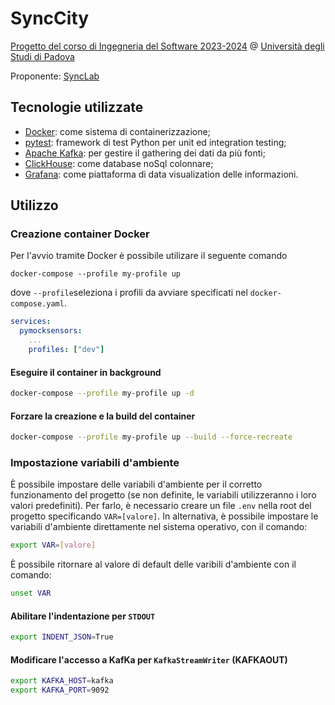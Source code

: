 # SyncCity

[Progetto del corso di Ingegneria del Software 2023-2024](https://didattica.unipd.it/off/2021/LT/SC/SC1167/000ZZ/SC01103936/N0) @ [Università degli Studi di Padova](https://www.unipd.it)

Proponente: [SyncLab](https://www.synclab.it/home)

## Tecnologie utilizzate
- [Docker](https://www.docker.com): come sistema di containerizzazione;
- [pytest](https://docs.pytest.org/en/8.0.x/): framework di test Python per unit ed integration testing;
- [Apache Kafka](https://kafka.apache.org): per gestire il gathering dei dati da più fonti;
- [ClickHouse](https://clickhouse.com): come database noSql colonnare;
- [Grafana](https://grafana.com): come piattaforma di data visualization delle informazioni. 

## Utilizzo

### Creazione container Docker 
Per l'avvio tramite Docker è possibile utilizare il seguente comando 

`docker-compose --profile my-profile up` 

dove 
`--profile`seleziona i profili da avviare specificati nel `docker-compose.yaml`.
```yml
services:
  pymocksensors:
    ...
    profiles: ["dev"]

```
#### Eseguire il container in background
```bash
docker-compose --profile my-profile up -d
```
#### Forzare la creazione e la build del container
```bash
docker-compose --profile my-profile up --build --force-recreate
```
### Impostazione variabili d'ambiente
È possibile impostare delle variabili d'ambiente per il corretto funzionamento del progetto (se non definite, le variabili utilizzeranno i loro valori predefiniti). Per farlo, è necessario creare un file `.env` nella root del progetto specificando `VAR=[valore]`.
In alternativa, è possibile impostare le variabili d'ambiente direttamente nel sistema operativo, con il comando:
```bash
export VAR=[valore]
```
È possibile ritornare al valore di default delle varibili d'ambiente con il comando:
```bash
unset VAR
```
#### Abilitare l'indentazione per `STDOUT`
```bash
export INDENT_JSON=True
```
#### Modificare l'accesso a KafKa per  `KafkaStreamWriter` (KAFKAOUT)
```bash
export KAFKA_HOST=kafka
export KAFKA_PORT=9092
```
